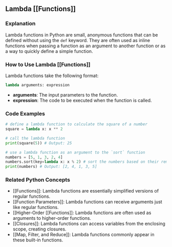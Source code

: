 ## Lambda [[Functions]]

### Explanation
Lambda functions in Python are small, anonymous functions that can be defined without using the `def` keyword. They are often used as inline functions when passing a function as an argument to another function or as a way to quickly define a simple function.

### How to Use Lambda [[Functions]]
Lambda functions take the following format:

```python
lambda arguments: expression
```

* **arguments**: The input parameters to the function.
* **expression**: The code to be executed when the function is called.

### Code Examples
```python
# define a lambda function to calculate the square of a number
square = lambda x: x ** 2

# call the lambda function
print(square(5)) # Output: 25
```

```python
# use a lambda function as an argument to the `sort` function
numbers = [5, 1, 3, 2, 4]
numbers.sort(key=lambda x: x % 2) # sort the numbers based on their remainder when divided by 2
print(numbers) # Output: [2, 4, 1, 3, 5]
```

### Related Python Concepts
- [[Functions]]: Lambda functions are essentially simplified versions of regular functions.
- [[Function Parameters]]: Lambda functions can receive arguments just like regular functions.
- [[Higher-Order [[Functions]]: Lambda functions are often used as arguments to higher-order functions.
- [[Closures]]: Lambda functions can access variables from the enclosing scope, creating closures.
- [[Map, Filter, and Reduce]]: Lambda functions commonly appear in these built-in functions.